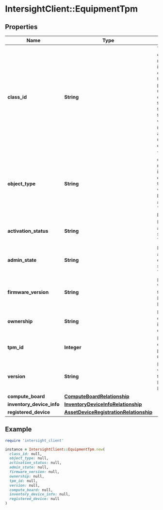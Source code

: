 # IntersightClient::EquipmentTpm

## Properties

| Name | Type | Description | Notes |
| ---- | ---- | ----------- | ----- |
| **class_id** | **String** | The fully-qualified name of the instantiated, concrete type. This property is used as a discriminator to identify the type of the payload when marshaling and unmarshaling data. | [default to &#39;equipment.Tpm&#39;] |
| **object_type** | **String** | The fully-qualified name of the instantiated, concrete type. The value should be the same as the &#39;ClassId&#39; property. | [default to &#39;equipment.Tpm&#39;] |
| **activation_status** | **String** | Identifies the activation status of the TPM. | [optional][readonly] |
| **admin_state** | **String** | Identifies the admin configured state of the TPM. | [optional][readonly] |
| **firmware_version** | **String** | Firmware Version of the Trusted Platform Module. | [optional] |
| **ownership** | **String** | Identifies the ownership information of the TPM. | [optional][readonly] |
| **tpm_id** | **Integer** | Enter  the ID of the trusted platform module. | [optional][readonly] |
| **version** | **String** | Identifies the version of the Trusted Platform Module. | [optional][readonly] |
| **compute_board** | [**ComputeBoardRelationship**](ComputeBoardRelationship.md) |  | [optional] |
| **inventory_device_info** | [**InventoryDeviceInfoRelationship**](InventoryDeviceInfoRelationship.md) |  | [optional] |
| **registered_device** | [**AssetDeviceRegistrationRelationship**](AssetDeviceRegistrationRelationship.md) |  | [optional] |

## Example

```ruby
require 'intersight_client'

instance = IntersightClient::EquipmentTpm.new(
  class_id: null,
  object_type: null,
  activation_status: null,
  admin_state: null,
  firmware_version: null,
  ownership: null,
  tpm_id: null,
  version: null,
  compute_board: null,
  inventory_device_info: null,
  registered_device: null
)
```

